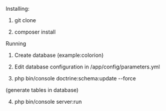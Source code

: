 Installing:

1) git clone

2) composer install


Running

1) Create database (example:colorion)

2) Edit database configuration in /app/config/parameters.yml

3) php bin/console doctrine:schema:update --force 

(generate tables in database)

4) php bin/console server:run